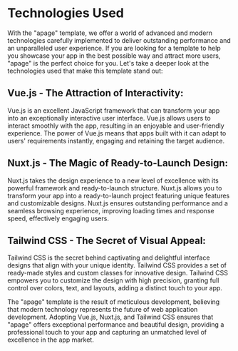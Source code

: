 # Technologies Used

With the "apage" template, we offer a world of advanced and modern technologies carefully implemented to deliver outstanding performance and an unparalleled user experience. If you are looking for a template to help you showcase your app in the best possible way and attract more users, "apage" is the perfect choice for you. Let's take a deeper look at the technologies used that make this template stand out:

## Vue.js - The Attraction of Interactivity:
Vue.js is an excellent JavaScript framework that can transform your app into an exceptionally interactive user interface. Vue.js allows users to interact smoothly with the app, resulting in an enjoyable and user-friendly experience. The power of Vue.js means that apps built with it can adapt to users' requirements instantly, engaging and retaining the target audience.

## Nuxt.js - The Magic of Ready-to-Launch Design:
Nuxt.js takes the design experience to a new level of excellence with its powerful framework and ready-to-launch structure. Nuxt.js allows you to transform your app into a ready-to-launch project featuring unique features and customizable designs. Nuxt.js ensures outstanding performance and a seamless browsing experience, improving loading times and response speed, effectively engaging users.

## Tailwind CSS - The Secret of Visual Appeal:
Tailwind CSS is the secret behind captivating and delightful interface designs that align with your unique identity. Tailwind CSS provides a set of ready-made styles and custom classes for innovative design. Tailwind CSS empowers you to customize the design with high precision, granting full control over colors, text, and layouts, adding a distinct touch to your app.

The "apage" template is the result of meticulous development, believing that modern technology represents the future of web application development. Adopting Vue.js, Nuxt.js, and Tailwind CSS ensures that "apage" offers exceptional performance and beautiful design, providing a professional touch to your app and capturing an unmatched level of excellence in the app market.